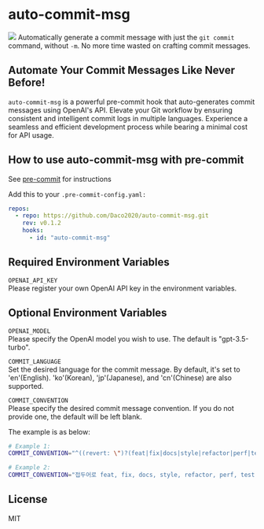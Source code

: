 # auto-commit-msg

![](https://i.imgur.com/IedULvJ.gif)
Automatically generate a commit message with just the `git commit` command, without `-m`. No more time wasted on crafting commit messages.
## Automate Your Commit Messages Like Never Before!

`auto-commit-msg` is a powerful pre-commit hook that auto-generates commit messages using OpenAI's API. Elevate your Git workflow by ensuring consistent and intelligent commit logs in multiple languages. Experience a seamless and efficient development process while bearing a minimal cost for API usage.

## How to use auto-commit-msg with pre-commit

See [pre-commit](https://github.com/pre-commit/pre-commit) for instructions

Add this to your `.pre-commit-config.yaml:`

```yaml
repos:
  - repo: https://github.com/Daco2020/auto-commit-msg.git
    rev: v0.1.2
    hooks:
      - id: "auto-commit-msg"
```

## Required Environment Variables

`OPENAI_API_KEY`  
Please register your own OpenAI API key in the environment variables.

## Optional Environment Variables

`OPENAI_MODEL`  
Please specify the OpenAI model you wish to use. The default is "gpt-3.5-turbo".

`COMMIT_LANGUAGE`  
Set the desired language for the commit message. By default, it's set to 'en'(English). 'ko'(Korean), 'jp'(Japanese), and 'cn'(Chinese) are also supported.

`COMMIT_CONVENTION`  
Please specify the desired commit message convention. If you do not provide one, the default will be left blank. 

The example is as below:  
```sh
# Example 1:
COMMIT_CONVENTION="^((revert: \")?(feat|fix|docs|style|refactor|perf|test|ci|build|chore)(\(.*\))?!!?:\s.{1,50})"

# Example 2:
COMMIT_CONVENTION="접두어로 feat, fix, docs, style, refactor, perf, test, ci, build, chore 중 하나를 사용하세요. (예시: feat: 로그인 기능 추가)"
```


## License

MIT

